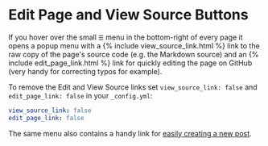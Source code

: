 Edit Page and View Source Buttons
=================================

If you hover over the small `☰` menu in the bottom-right of every page it opens a
popup menu with a {% include view_source_link.html %} link to the
raw copy of the page's source code (e.g. the Markdown source) and
an {% include edit_page_link.html %} link for quickly editing the page on GitHub
(very handy for correcting typos for example).

To remove the Edit and View Source links set `view_source_link: false` and
`edit_page_link: false` in your `_config.yml`:

```yaml
view_source_link: false
edit_page_link: false
```

The same menu also contains a handy link for [easily creating a new post](2019-11-11-new-post-form.md).
